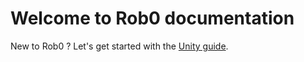 # Welcome to Rob0 documentation

New to Rob0 ? Let's get started with the [Unity guide](./unity/getting-started.md).
